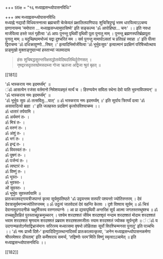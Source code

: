 +++
title = "१६ मध्याह्नसन्ध्योपासनविधिः"

+++
अथ मध्याह्नसन्ध्योपासनविधिः   
मध्याह्ने नद्यादौ विधिवत्स्नात्वा ब्रह्मचारी चेत्केवलं प्रक्षालितपाणिपादः शुचित्रिपुण्ढ्रं भस्म धारयित्वाऽऽचम्य प्राणानायम्य 'ममोपात्त ... मध्याह्नसन्ध्यामुपासिष्ये' इति सङ्कल्प्य 'ॐ आपोहिष्ठा... चनः' ।। इति नवधा मार्जयित्वा हस्ते जलं गृहीत्वा 'ॐ आपः पुनन्तु पृथिवीं पृथिवी पूता पुनातु माम् । पुनन्तु ब्रह्मणस्पतिर्ब्रह्मपूता पुनातु माम् ॥ यदुच्छिष्ठमभोज्यं यद्वा दुश्चरितं मम । सर्व पुनन्तु मामापोऽसतां च प्रतिग्रहं स्वाहा ॥' इति पीत्वा द्विराचम्य 'ॐ दधिक्रावुण्णो...रिषत् ।' इत्यादिभिर्मार्जयित्वा 'ॐ भूर्भुवःसुवः' इत्यात्मानं प्रदक्षिणं परिषिच्योत्थाय प्राङ्मुखो मुक्ताङ्गुष्ठाभ्यां हस्ताभ्यां जलमादाय  

> हंसः शुचिषद्धसुरन्तरिक्षसद्धोतावेदिषदतिथिर्दुरोणसत् ।  
नृषद्वरसदृतसद्मोमसदब्जा गोजा ऋतजा अद्विजा श्रुतं बृहत् ॥    

[[181]]  

 'ॐ भास्कराय नमः इदमर्घ्य॑म्' ॥  
  ॑ॐ आसत्येन रज॑सा वर्तमानो निवेशयन्नमृतं मर्त्यं च । हिरण्ययेन सविता रथेना देवो याति भुवनाविपश्यन्' ॥  
 'ॐ भास्कराय नमः इदमर्घ्य॑म्' ॥  
 'ॐ भूर्भुवः सुवः ॐ तत्सवितुः...यात्' ॥ ॐ भास्कराय नमः इदमर्घ्यम् ॥' इति सूर्याय त्रिरर्घ्यं दत्वा 'ॐ असावादित्यो ब्रह्मा ।' इति जलहस्तः प्रदक्षिणं कृत्वोपविश्याचम्य ।।  
ॐ धातारं तर्पयामि ।  
ॐ अर्यमणं त॰ ।  
ॐ मित्रं त॰ ।  
ॐ वरुणं त॰ ।  
ॐ अंशुं त॰ ।  
ॐ भगं त॰ ।  
ॐ इन्द्रं त॰ ।  
ॐ विवस्वतं त॰ ।  
ॐ पूषणं त॰ ।  
ॐ पर्जन्यं त॰ ।  
ॐ त्वष्टारं त॰ ।  
ॐ विष्णुं त॰ ।  
ॐ भूस्त॰ ।  
ॐ भुवस्त॰ ।  
ओं सुवस्त॰ ।  
ॐ भूर्भुवः सुवस्तर्पयामि ॥  
प्रातःकालवद्गायत्रीजपान्तं कृत्वा सूर्यमुपतिष्ठते 'ॐ उद्वयन्तम सस्परि पश्यन्तो ज्योतिरुत्तरम् । देवं देवत्रासूर्यमगन्मज्योतिरुत्तमम् ॥ ॐ उदुत्यं जातवेदसं देवं वहन्ति केतवः । दृशे विश्वाय सूर्यम् ॥ ॐ चित्रं देवानामुदगादनीकं चक्षुर्मित्रस्य वरुणस्याग्नेः । आ प्रा द्यावापृथिवी अन्तरिक्षं सूर्य आत्मा जगतस्तस्थुषश्च ॥ ॐ तच्चक्षुर्देवहितं पुरस्ताच्छुक्रमुच्चरन् । पश्येम शरदश्शतं जीवेम शरदश्शृतं नन्दाम शरदश्शतं मोदाम शरदश्शतं भवाम शरदश्शतं श्रृणवाम शरदश्शतं प्रब्रवाम शरदश्शतमजीताः स्याम शरदश्शतं ज्योक्क सूर्यन्दृशे ॥ ॑
 ॑ॐ य उदगान्महतोऽर्णवाद्विभ्राज॑मानः सरिरस्य मध्यात्समा वृषभो लोहिताक्षः सूर्यो विपश्चिन्मनसा पुनातु' इति पञ्चभिः ।। 'ॐ नमः प्राच्यै दिशे॰' इत्यादिदिगुपस्थानादिसर्वं प्रातःकालवत्कृत्वा, 'अनेन मध्याह्नसन्ध्योपासनकर्मणा श्रीपरमेश्वरः प्रीयताम्' इति कर्मेश्वराय समर्प्य, 'तद्विष्णोः परम'मिति विष्णुं स्मृत्वाऽऽचामेत् ॥ इति मध्याह्वसन्ध्योपासनविधिः ।।

[[182]]
